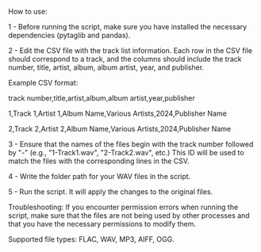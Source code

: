 How to use:

1 - Before running the script, make sure you have installed the necessary dependencies (pytaglib and pandas).

2 - Edit the CSV file with the track list information. Each row in the CSV file should correspond to a track, and the columns should include the track number, title, artist, album, album artist, year, and publisher.

Example CSV format:

track number,title,artist,album,album artist,year,publisher

1,Track 1,Artist 1,Album Name,Various Artists,2024,Publisher Name

2,Track 2,Artist 2,Album Name,Various Artists,2024,Publisher Name

3 - Ensure that the names of the files begin with the track number followed by "-" (e.g., "1-Track1.wav", "2-Track2.wav", etc.) This ID will be used to match the files with the corresponding lines in the CSV.

4 - Write the folder path for your WAV files in the script.

5 - Run the script. It will apply the changes to the original files.


Troubleshooting:
If you encounter permission errors when running the script, make sure that the files are not being used by other processes and that you have the necessary permissions to modify them.

Supported file types: FLAC, WAV, MP3, AIFF, OGG.
